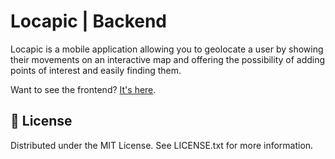 # Locapic | Backend

Locapic is a mobile application allowing you to geolocate a user by showing their movements on an interactive map and offering the possibility of adding points of interest and easily finding them.

Want to see the frontend? [It's here](https://github.com/valeneb/locapic-frontend).

## 📰 License

Distributed under the MIT License. See LICENSE.txt for more information.
